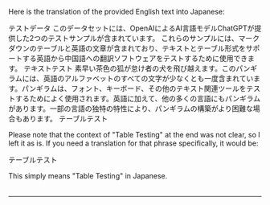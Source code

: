 Here is the translation of the provided English text into Japanese:

テストデータ
このデータセットには、OpenAIによるAI言語モデルChatGPTが提供した2つのテストサンプルが含まれています。
これらのサンプルには、マークダウンのテーブルと英語の文章が含まれており、テキストとテーブル形式をサポートする英語から中国語への翻訳ソフトウェアをテストするために使用できます。
テキストテスト
素早い茶色の狐が怠け者の犬を飛び越えます。このパンギラムには、英語のアルファベットのすべての文字が少なくとも一度含まれています。パンギラムは、フォント、キーボード、その他のテキスト関連ツールをテストするためによく使用されます。英語に加えて、他の多くの言語にもパンギラムがあります。一部の言語の独特の特性により、パンギラムの構築がより困難な場合もあります。
テーブルテスト

Please note that the context of "Table Testing" at the end was not clear, so I left it as is. If you need a translation for that phrase specifically, it would be:

テーブルテスト

This simply means "Table Testing" in Japanese.

|  |
| --- |


---

